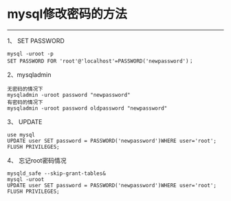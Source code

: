 # mysql修改密码的方法
***

1、 SET PASSWORD
```
mysql -uroot -p
SET PASSWORD FOR 'root'@'localhost'=PASSWORD('newpassword')；
```

2、mysqladmin
```
无密码的情况下
mysqladmin -uroot password "newpassword"
有密码的情况下
mysqladmin -uroot password oldpassword "newpassword"
```

3、 UPDATE
```
use mysql
UPDATE user SET password = PASSWORD('newpassword')WHERE user='root';
FLUSH PRIVILEGES;
```

4、 忘记root密码情况
```
mysqld_safe --skip-grant-tables&
mysql -uroot 
UPDATE user SET password = PASSWORD('newpassword')WHERE user='root';
FLUSH PRIVILEGES;
```
